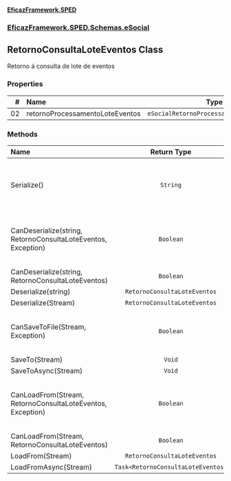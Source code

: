#### [EficazFramework.SPED](EficazFrameworkSPED.md 'EficazFramework SPED')
### [EficazFramework.SPED.Schemas.eSocial](EficazFramework.SPED.Schemas.eSocial.md 'EficazFramework.SPED.Schemas.eSocial')

## RetornoConsultaLoteEventos Class

Retorno á consulta de lote de eventos
### Properties

| # | Name | Type | |
| ---: | :--- | :---: | :--- |
| 02 | retornoProcessamentoLoteEventos | `eSocialRetornoProcessamentoLoteEventos` |  |
### Methods

| Name | Return Type | |
| :--- | :---: | :--- |
| Serialize() | `String` | Serializes current TNfeProc object into an XML document |
| CanDeserialize(string, RetornoConsultaLoteEventos, Exception) | `Boolean` | Deserializes workflow markup into an TNfeProc object |
| CanDeserialize(string, RetornoConsultaLoteEventos) | `Boolean` |  |
| Deserialize(string) | `RetornoConsultaLoteEventos` |  |
| Deserialize(Stream) | `RetornoConsultaLoteEventos` |  |
| CanSaveToFile(Stream, Exception) | `Boolean` | Serializes current TNfeProc object into file |
| SaveTo(Stream) | `Void` |  |
| SaveToAsync(Stream) | `Void` |  |
| CanLoadFrom(Stream, RetornoConsultaLoteEventos, Exception) | `Boolean` | Deserializes xml markup from file into an TNfeProc object |
| CanLoadFrom(Stream, RetornoConsultaLoteEventos) | `Boolean` |  |
| LoadFrom(Stream) | `RetornoConsultaLoteEventos` |  |
| LoadFromAsync(Stream) | `Task<RetornoConsultaLoteEventos>` |  |
